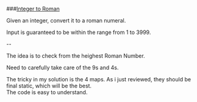 ###[Integer to Roman](http://leetcode.com/onlinejudge#question_12)

Given an integer, convert it to a roman numeral.

Input is guaranteed to be within the range from 1 to 3999.

--

The idea is to check from the heighest Roman Number.

Need to carefully take care of the 9s and 4s.

The tricky in my solution is the 4 maps. As i just reviewed, they should be final static, which will be the best.  
The code is easy to understand.
